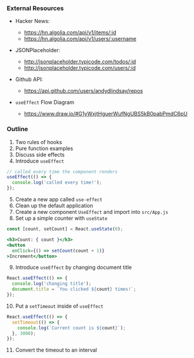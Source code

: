 ### External Resources

* Hacker News: 
  * https://hn.algolia.com/api/v1/items/:id
  * https://hn.algolia.com/api/v1/users/:username

* JSONPlaceholder:
  * http://jsonplaceholder.typicode.com/todos/:id
  * http://jsonplaceholder.typicode.com/users/:id

* Github API:
  * https://api.github.com/users/andydlindsay/repos

* `useEffect` Flow Diagram
  * https://www.draw.io/#G1yWxjtHguerWufNgUBS5kB0pabPmdC6pU

### Outline

1. Two rules of hooks
2. Pure function examples
3. Discuss side effects
4. Introduce `useEffect`

```js
// called every time the component renders
useEffect(() => {
  console.log('called every time!');
});
```

5. Create a new app called `use-effect`
6. Clean up the default application
7. Create a new component `UseEffect` and import into `src/App.js`
8. Set up a simple counter with `useState`

```jsx
const [count, setCount] = React.useState(0);

<h3>Count: { count }</h3>
<button
  onClick={() => setCount(count + 1)}
>Increment</button>
```

9. Introduce `useEffect` by changing document title

```jsx
React.useEffect(() => {
  console.log('changing title');
  document.title = `You clicked ${count} times!`;
});
```

10. Put a `setTimeout` inside of `useEffect`

```jsx
React.useEffect(() => {
  setTimeout(() => {
    console.log(`Current count is ${count}`);
  }, 3000);
});
```

11. Convert the timeout to an interval

```jsx

```
